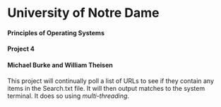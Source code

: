 # University of Notre Dame
#### Principles of Operating Systems
#### Project 4
#### Michael Burke and William Theisen

This project will continually poll a list of URLs to see if they contain
any items in the Search.txt file. It will then output matches to
the system terminal. It does so using *multi-threading*.
